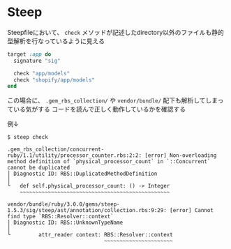 # Steep

Steepfileにおいて、 `check` メソッドが記述したdirectory以外のファイルも静的型解析を行なっているように見える

```ruby
target :app do
  signature "sig"

  check "app/models"
  check "shopify/app/models"
end
```

この場合に、 `.gem_rbs_collection/` や `vendor/bundle/` 配下も解析してしまっている気がする
コードを読んで正しく動作しているかを確認する

例↓
```shell
$ steep check

.gem_rbs_collection/concurrent-ruby/1.1/utility/processor_counter.rbs:2:2: [error] Non-overloading method definition of `physical_processor_count` in `::Concurrent` cannot be duplicated
│ Diagnostic ID: RBS::DuplicatedMethodDefinition
│
└   def self.physical_processor_count: () -> Integer
    ~~~~~~~~~~~~~~~~~~~~~~~~~~~~~~~~~~~~~~~~~~~~~~~~

vendor/bundle/ruby/3.0.0/gems/steep-1.5.3/sig/steep/ast/annotation/collection.rbs:9:29: [error] Cannot find type `RBS::Resolver::context`
│ Diagnostic ID: RBS::UnknownTypeName
│
└         attr_reader context: RBS::Resolver::context
                               ~~~~~~~~~~~~~~~~~~~~~~
```
